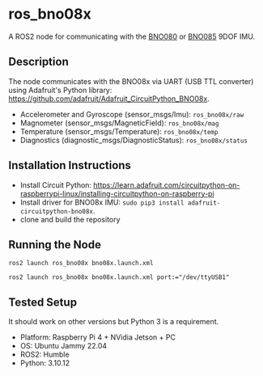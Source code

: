 # ros_bno08x

A ROS2 node for communicating with the [BNO080](https://www.sparkfun.com/products/14686) or [BNO085](https://www.adafruit.com/product/4754) 9DOF IMU.

## Description

The node communicates with the BNO08x via UART (USB TTL converter) using Adafruit's Python library: https://github.com/adafruit/Adafruit_CircuitPython_BNO08x. 

* Accelerometer and Gyroscope (sensor_msgs/Imu): `ros_bno08x/raw`
* Magnometer (sensor_msgs/MagneticField): `ros_bno08x/mag`
* Temperature (sensor_msgs/Temperature): `ros_bno08x/temp`
* Diagnostics (diagnostic_msgs/DiagnosticStatus): `ros_bno08x/status`

## Installation Instructions
* Install Circuit Python: https://learn.adafruit.com/circuitpython-on-raspberrypi-linux/installing-circuitpython-on-raspberry-pi
* Install driver for BNO08x IMU: `sudo pip3 install adafruit-circuitpython-bno08x`.
* clone and build the repository
## Running the Node

`ros2 launch ros_bno08x bno08x.launch.xml`

`ros2 launch ros_bno08x bno08x.launch.xml port:="/dev/ttyUSB1"`
  
## Tested Setup

It should work on other versions but Python 3 is a requirement.

* Platform: Raspberry Pi 4 + NVidia Jetson + PC
* OS: Ubuntu Jammy 22.04
* ROS2: Humble
* Python: 3.10.12

